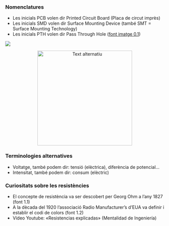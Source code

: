 ### Nomenclatures  
- Les inicials PCB volen dir Printed Circuit Board (Placa de circut imprès)
- Les inicials SMD volen dir Surface Mounting Device (també SMT = Surface Mounting Technology)
- Les inicials PTH volen dir Pass Through Hole ([font imatge 0.1](https://pcbcentral.com/wp-content/uploads/2022/06/Resistencias.jpg))

![](https://pcbcentral.com/wp-content/uploads/2022/06/Resistencias.jpg)

<p align="center">
  <img src="https://pcbcentral.com/wp-content/uploads/2022/06/Resistencias.jpg" alt="Text alternatiu" width="300"/>
</p>

### Terminologies alternatives
- Voltatge, també podem dir: tensió (elèctrica), diferència de potencial...
- Intensitat, també podem dir: consum (elèctric)

### Curiositats sobre les resistències
- El concepte de resistència va ser descobert per Georg Ohm a l’any 1827 (font 1.1)
- A la dècada del 1920 l’associació Radio Manufacturer’s d’EUA va definir i establir el codi de colors (font 1.2)
- Vídeo Youtube: «Resistencias explicadas» (Mentalidad de Ingeniería)

